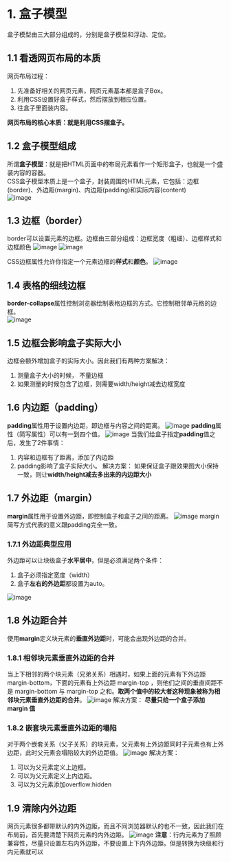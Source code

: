# 1. 盒子模型
盒子模型由三大部分组成的，分别是盒子模型和浮动、定位。
## 1.1 看透网页布局的本质
网页布局过程：
1. 先准备好相关的网页元素，网页元素基本都是盒子Box。
2. 利用CSS设置好盒子样式，然后摆放到相应位置。
3. 往盒子里面装内容。

**网页布局的核心本质：就是利用CSS摆盒子。**

## 1.2 盒子模型组成
所谓**盒子模型**：就是把HTML页面中的布局元素看作一个矩形盒子，也就是一个盛装内容的容器。  
CSS盒子模型本质上是一个盒子，封装周围的HTML元素，它包括：边框(border)、外边距(margin)、内边距(padding)和实际内容(content)  
![image](https://github.com/Happy-jianghui/Frontend-Learning/assets/98568967/d6489ceb-d0da-44ce-ada4-ec06ea873c9a)  

## 1.3 边框（border）
border可以设置元素的边框。边框由三部分组成：边框宽度（粗细）、边框样式和边框颜色
![image](https://github.com/Happy-jianghui/Frontend-Learning/assets/98568967/e01b6e1c-346f-469c-a40a-f385ae0f3d16)
![image](https://github.com/Happy-jianghui/Frontend-Learning/assets/98568967/f0f512a3-cfc6-4aad-bc35-52dd49a5d460)

CSS边框属性允许你指定一个元素边框的**样式**和**颜色**。
![image](https://github.com/Happy-jianghui/Frontend-Learning/assets/98568967/63aa7d0c-20cd-4815-949a-d625fbfb227c)

 ## 1.4 表格的细线边框
 **border-collapse**属性控制浏览器绘制表格边框的方式。它控制相邻单元格的边框。  
 ![image](https://github.com/Happy-jianghui/Frontend-Learning/assets/98568967/54ee18f2-17d4-41b0-94ad-72a41740423f)

## 1.5 边框会影响盒子实际大小 
边框会额外增加盒子的实际大小。因此我们有两种方案解决：
1. 测量盒子大小的时候， 不量边框
2. 如果测量的时候包含了边框，则需要width/height减去边框宽度


## 1.6  内边距（padding）
**padding**属性用于设置内边距，即边框与内容之间的距离。
![image](https://github.com/Happy-jianghui/Frontend-Learning/assets/98568967/1b8f590d-fb35-4360-8433-05bf3b471690)
**padding**属性（简写属性）可以有一到四个值。
![image](https://github.com/Happy-jianghui/Frontend-Learning/assets/98568967/3f507a46-65b8-41c5-91f1-0a78187e4f88)
当我们给盒子指定**padding**值之后，发生了2件事情：
1. 内容和边框有了距离，添加了内边距
2. padding影响了盒子实际大小。
解决方案：
如果保证盒子跟效果图大小保持一致，则让**width/height减去多出来的内边距大小**

## 1.7 外边距（margin）
**margin**属性用于设置外边距，即控制盒子和盒子之间的距离。
![image](https://github.com/Happy-jianghui/Frontend-Learning/assets/98568967/752c2d26-2375-4535-9880-3f45bd15e36b)
margin简写方式代表的意义跟padding完全一致。

### 1.7.1 外边距典型应用
外边距可以让块级盒子**水平居中**，但是必须满足两个条件：
1. 盒子必须指定宽度（width）
2. 盒子**左右的外边距**都设置为auto。

![image](https://github.com/Happy-jianghui/Frontend-Learning/assets/98568967/38535e53-847d-4716-a3ca-e78db151c5fd)

## 1.8 外边距合并
使用**margin**定义块元素的**垂直外边距**时，可能会出现外边距的合并。

### 1.8.1 相邻块元素垂直外边距的合并
当上下相邻的两个块元素（兄弟关系）相遇时，如果上面的元素有下外边距 margin-bottom，下面的元素有上外边距 margin-top ，则他们之间的垂直间距不是 margin-bottom 与 margin-top 之和。**取两个值中的较大者这种现象被称为相邻块元素垂直外边距的合并**。
![image](https://github.com/Happy-jianghui/Frontend-Learning/assets/98568967/d03c84e9-5d77-46cb-acab-0416a0ab7e3d)
解决方案：
**尽量只给一个盒子添加 margin 值**

### 1.8.2  嵌套块元素垂直外边距的塌陷
对于两个嵌套关系（父子关系）的块元素，父元素有上外边距同时子元素也有上外边距，此时父元素会塌陷较大的外边距值。
![image](https://github.com/Happy-jianghui/Frontend-Learning/assets/98568967/bb431b19-d194-4a0b-9d2c-3f9c9efa4cfe)
解决方案：
1. 可以为父元素定义上边框。
2. 可以为父元素定义上内边距。
3. 可以为父元素添加overflow:hidden

## 1.9 清除内外边距
网页元素很多都带默认的内外边距，而且不同浏览器默认的也不一致，因此我们在布局前，首先要清楚下网页元素的内外边距。
![image](https://github.com/Happy-jianghui/Frontend-Learning/assets/98568967/894b2fc6-b675-4d6f-b61d-af9c29f7ca9c)
**注意**：行内元素为了照顾兼容性，尽量只设置左右内外边距，不要设置上下内外边距。但是转换为块级和行内元素就可以
